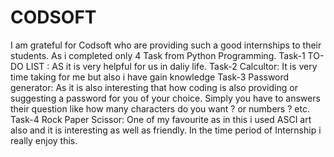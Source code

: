 # CODSOFT
I am grateful for Codsoft who are providing such a good internships to their students.
As i completed only 4 Task from Python Programming.
Task-1 TO-DO LIST : AS it is very helpful for us in daliy life.
Task-2 Calcultor: It is very time taking for me but also i have gain knowledge
Task-3 Password generator: As it is also interesting that how coding is also providing or suggesting a password for you of your choice. Simply you have to answers their question like how many characters do you want ? or numbers ? etc.
Task-4 Rock Paper Scissor: One of my favourite as in this i used ASCI art also and it is interesting as well as friendly.
In the time period of Internship i really enjoy this.

